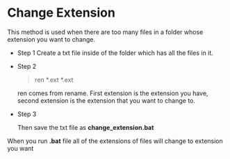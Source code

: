 # Change Extension

This method is used when there are too many files in a folder whose extension you want to change.

- Step 1
	Create a txt file inside of the  folder which has all the files in it.
	
- Step 2
	>ren *.ext *.ext

	ren comes from rename. First extension is the extension you have, second extension is the extension that you want to change to. 

- Step 3

	Then save the txt file as **change_extension.bat**

When you run **.bat** file all of the extensions of files will change to extension you want
